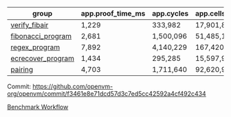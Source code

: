 | group | app.proof_time_ms | app.cycles | app.cells_used | leaf.proof_time_ms | leaf.cycles | leaf.cells_used |
| -- | -- | -- | -- | -- | -- | -- |
| [verify_fibair](https://github.com/openvm-org/openvm/blob/benchmark-results/benchmarks/verify_fibair-f3461e8e71dcd57d3c7ed5cc42592a4cf492c434.md) | 1,229 |  333,982 |  17,901,856 |- | - | - |
| [fibonacci_program](https://github.com/openvm-org/openvm/blob/benchmark-results/benchmarks/fibonacci-f3461e8e71dcd57d3c7ed5cc42592a4cf492c434.md) | 2,681 |  1,500,096 |  51,485,167 | 3,852 |  1,262,944 |  70,216,154 |
| [regex_program](https://github.com/openvm-org/openvm/blob/benchmark-results/benchmarks/regex-f3461e8e71dcd57d3c7ed5cc42592a4cf492c434.md) | 7,892 |  4,140,229 |  167,420,929 | 14,968 |  3,981,589 |  304,467,496 |
| [ecrecover_program](https://github.com/openvm-org/openvm/blob/benchmark-results/benchmarks/ecrecover-f3461e8e71dcd57d3c7ed5cc42592a4cf492c434.md) | 1,434 |  295,285 |  15,597,969 | 13,056 |  2,990,589 |  244,742,244 |
| [pairing](https://github.com/openvm-org/openvm/blob/benchmark-results/benchmarks/pairing-f3461e8e71dcd57d3c7ed5cc42592a4cf492c434.md) | 4,703 |  1,711,640 |  92,620,923 | 14,083 |  3,305,903 |  275,729,740 |


Commit: https://github.com/openvm-org/openvm/commit/f3461e8e71dcd57d3c7ed5cc42592a4cf492c434

[Benchmark Workflow](https://github.com/openvm-org/openvm/actions/runs/13964827588)
